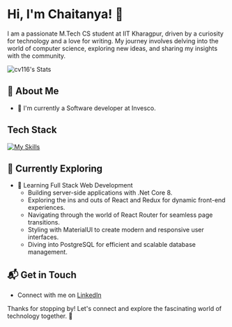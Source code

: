 # Hi, I'm Chaitanya! 👋

I am a passionate M.Tech CS student at IIT Kharagpur, driven by a curiosity for technology and a love for writing. My journey involves delving into the world of computer science, exploring new ideas, and sharing my insights with the community.

![cv116's Stats](https://github-readme-stats.vercel.app/api?username=cv116&theme=vue-dark&show_icons=true&hide_border=true&count_private=true)

## 🚀 About Me

- 🔭 I'm currently a Software developer at Invesco.


## Tech Stack
[![My Skills](https://skillicons.dev/icons?i=dotnet,cs,vite,react,js,html,css)](https://skillicons.dev)

## 🌱 Currently Exploring

- 🚀 Learning Full Stack Web Development
  - Building server-side applications with .Net Core 8.
  - Exploring the ins and outs of React and Redux for dynamic front-end experiences.
  - Navigating through the world of React Router for seamless page transitions.
  - Styling with MaterialUI to create modern and responsive user interfaces.
  - Diving into PostgreSQL for efficient and scalable database management.


## 📬 Get in Touch

- Connect with me on [LinkedIn](https://linkedin.com/cv116)

Thanks for stopping by! Let's connect and explore the fascinating world of technology together. 🚀



<!--

Here are some ideas to get you started:

- 🔭 I’m currently working on ...
- 🌱 I’m currently learning ...
- 👯 I’m looking to collaborate on ...
- 🤔 I’m looking for help with ...
- 💬 Ask me about ...
- 📫 How to reach me: ...
- 😄 Pronouns: ...
- ⚡ Fun fact: ...
-->
